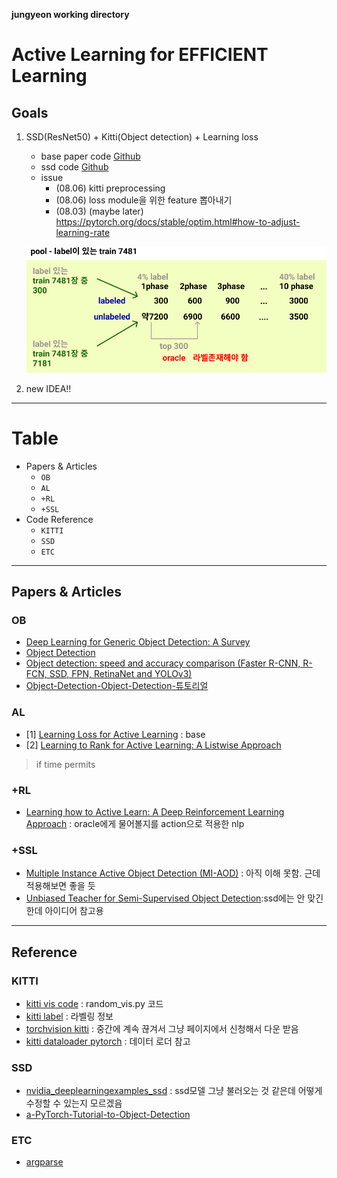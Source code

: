 ﻿**jungyeon working directory**

# Active Learning for EFFICIENT Learning
## Goals
1. SSD(ResNet50) + Kitti(Object detection) + Learning loss
    - base paper code [Github](github.com/Mephisto405/Learning-Loss-for-Active-Learning)
    - ssd code [Github](https://github.com/uvipen/SSD-pytorch)
    - issue
        - (08.06) kitti preprocessing
        - (08.06) loss module을 위한 feature 뽑아내기
        - (08.03) (maybe later) https://pytorch.org/docs/stable/optim.html#how-to-adjust-learning-rate
        
    ![plan](./img/plan.png)

2. new IDEA!!


---
# Table
- Papers & Articles
    - `OB`
    - `AL`
    - `+RL`
    - `+SSL`
- Code Reference
    - `KITTI`
    - `SSD`
    - `ETC`

---

## Papers & Articles
### OB
- [Deep Learning for Generic Object Detection: A Survey](https://arxiv.org/pdf/1809.02165v1.pdf)
- [Object Detection](https://github.com/hoya012/deep_learning_object_detection)
- [Object detection: speed and accuracy comparison (Faster R-CNN, R-FCN, SSD, FPN, RetinaNet and YOLOv3)](https://jonathan-hui.medium.com/object-detection-speed-and-accuracy-comparison-faster-r-cnn-r-fcn-ssd-and-yolo-5425656ae359)
- [Object-Detection-Object-Detection-튜토리얼](https://rain-bow.tistory.com/entry/Object-Detection-Object-Detection-%ED%8A%9C%ED%86%A0%EB%A6%AC%EC%96%BC)

### AL
- [1] [Learning Loss for Active Learning](https://arxiv.org/abs/1905.03677) : base
- [2] [Learning to Rank for Active Learning: A Listwise Approach](https://ieeexplore.ieee.org/document/9412680)

> if time permits

### +RL
- [Learning how to Active Learn: A Deep Reinforcement Learning Approach](https://arxiv.org/abs/1708.02383) : oracle에게 물어볼지를 action으로 적용한 nlp

### +SSL
- [Multiple Instance Active Object Detection (MI-AOD)](https://github.com/yuantn/MI-AOD) : 아직 이해 못함. 근데 적용해보면 좋을 듯
- [Unbiased Teacher for Semi-Supervised Object Detection](https://ycliu93.github.io/projects/unbiasedteacher.html):ssd에는 안 맞긴 한데 아이디어 참고용

---

## Reference

### KITTI
- [kitti vis code](https://github.com/bostondiditeam/kitti/blob/master/tools/2D_BBox.ipynb) : random_vis.py 코드
- [kitti label](https://github.com/bostondiditeam/kitti/blob/master/resources/devkit_object/readme.txt) : 라벨링 정보
- [torchvision kitti](https://pytorch.org/vision/master/_modules/torchvision/datasets/kitti.html) : 중간에 계속 끊겨서 그냥 페이지에서 신청해서 다운 받음
- [kitti dataloader pytorch](https://github.com/dusty-nv/pytorch-depth/blob/master/dataloaders/kitti_dataloader.py) : 데이터 로더 참고

### SSD
- [nvidia_deeplearningexamples_ssd](https://pytorch.org/hub/nvidia_deeplearningexamples_ssd/) : ssd모델 그냥 불러오는 것 같은데 어떻게 수정할 수 있는지 모르겠음
- [a-PyTorch-Tutorial-to-Object-Detection](https://github.com/sgrvinod/a-PyTorch-Tutorial-to-Object-Detection)

### ETC
- [argparse](https://m.blog.naver.com/cjh226/220997049388)